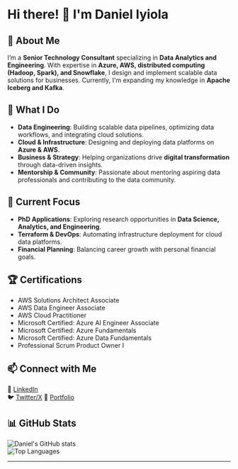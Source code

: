 <!--
**iyioladaniel/iyioladaniel** is a ✨ _special_ ✨ repository because its `README.md` (this file) appears on your GitHub profile.

Here are some ideas to get you started:

- 🔭 I’m currently working on ...
- 🌱 I’m currently learning ...
- 👯 I’m looking to collaborate on ...
- 🤔 I’m looking for help with ...
- 💬 Ask me about ...
- 📫 How to reach me: ...
- 😄 Pronouns: ...
- ⚡ Fun fact: ...
-->

# Hi there! 👋 I'm Daniel Iyiola  

## 🚀 About Me  
I’m a **Senior Technology Consultant** specializing in **Data Analytics and Engineering**. With expertise in **Azure, AWS, distributed computing (Hadoop, Spark), and Snowflake**, I design and implement scalable data solutions for businesses. Currently, I'm expanding my knowledge in **Apache Iceberg and Kafka**.  

## 🎯 What I Do  
- **Data Engineering**: Building scalable data pipelines, optimizing data workflows, and integrating cloud solutions.  
- **Cloud & Infrastructure**: Designing and deploying data platforms on **Azure & AWS**.  
- **Business & Strategy**: Helping organizations drive **digital transformation** through data-driven insights.  
- **Mentorship & Community**: Passionate about mentoring aspiring data professionals and contributing to the data community.  

## 📌 Current Focus  
- **PhD Applications**: Exploring research opportunities in **Data Science, Analytics, and Engineering**.  
- **Terraform & DevOps**: Automating infrastructure deployment for cloud data platforms.  
- **Financial Planning**: Balancing career growth with personal financial goals.  

## 🏆 Certifications  
- AWS Solutions Architect Associate
- AWS Data Engineer Associate
- AWS Cloud Practitioner
- Microsoft Certified: Azure AI Engineer Associate  
- Microsoft Certified: Azure Fundamentals  
- Microsoft Certified: Azure Data Fundamentals
- Professional Scrum Product Owner I

## 📫 Connect with Me  
💼 [LinkedIn](https://www.linkedin.com/in/daniel-iyiola/)  
🐦 [Twitter/X](https://twitter.com/iyioladaniel2)
📂 [Portfolio](still-in-progress)  

## 📊 GitHub Stats  
![Daniel's GitHub stats](https://github-readme-stats.vercel.app/api?username=iyioladaniel&show_icons=true&theme=radical)  
![Top Languages](https://github-readme-stats.vercel.app/api/top-langs/?username=iyioladaniel&layout=compact&theme=radical)  

---
